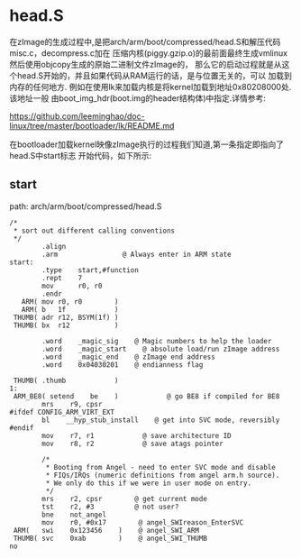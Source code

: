 head.S
========================================

在zImage的生成过程中,是把arch/arm/boot/compressed/head.S和解压代码misc.c，decompress.c加在
压缩内核(piggy.gzip.o)的最前面最终生成vmlinux然后使用objcopy生成的原始二进制文件zImage的，
那么它的启动过程就是从这个head.S开始的，并且如果代码从RAM运行的话，是与位置无关的，可以
加载到内存的任何地方. 例如在使用lk来加载内核是将kernel加载到地址0x80208000处.该地址一般
由boot_img_hdr(boot.img的header结构体)中指定.详情参考:

https://github.com/leeminghao/doc-linux/tree/master/bootloader/lk/README.md

在bootloader加载kernel映像zImage执行的过程我们知道,第一条指定即指向了head.S中start标志
开始代码，如下所示:

start
----------------------------------------

path: arch/arm/boot/compressed/head.S
```
/*
 * sort out different calling conventions
 */
        .align
        .arm                @ Always enter in ARM state
start:
        .type    start,#function
        .rept    7
        mov      r0, r0
        .endr
   ARM( mov r0, r0        )
   ARM( b   1f            )
 THUMB( adr r12, BSYM(1f) )
 THUMB( bx  r12           )

        .word    _magic_sig    @ Magic numbers to help the loader
        .word    _magic_start    @ absolute load/run zImage address
        .word    _magic_end    @ zImage end address
        .word    0x04030201    @ endianness flag

 THUMB( .thumb            )
1:
 ARM_BE8( setend    be    )            @ go BE8 if compiled for BE8
        mrs    r9, cpsr
#ifdef CONFIG_ARM_VIRT_EXT
        bl    __hyp_stub_install    @ get into SVC mode, reversibly
#endif
        mov    r7, r1            @ save architecture ID
        mov    r8, r2            @ save atags pointer

        /*
         * Booting from Angel - need to enter SVC mode and disable
         * FIQs/IRQs (numeric definitions from angel arm.h source).
         * We only do this if we were in user mode on entry.
         */
        mrs    r2, cpsr        @ get current mode
        tst    r2, #3          @ not user?
        bne    not_angel
        mov    r0, #0x17        @ angel_SWIreason_EnterSVC
 ARM(   swi    0x123456    )    @ angel_SWI_ARM
 THUMB( svc    0xab        )    @ angel_SWI_THUMB
no
```
